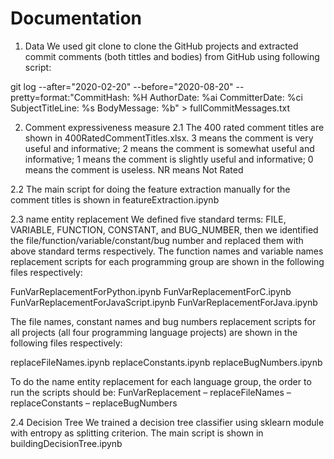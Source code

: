 # Documentation

1.	Data
We used git clone to clone the GitHub projects and extracted commit comments (both tittles and bodies) from GitHub using following script:

git log --after="2020-02-20" --before="2020-08-20" --pretty=format:"CommitHash: %H AuthorDate: %ai CommitterDate: %ci SubjectTitleLine: %s BodyMessage: %b" > fullCommitMessages.txt

2.	Comment expressiveness measure
2.1	The 400 rated comment titles are shown in 400RatedCommentTitles.xlsx.
3 means the comment is very useful and informative;
2 means the comment is somewhat useful and informative;
1 means the comment is slightly useful and informative;
0 means the comment is useless.
NR means Not Rated

2.2	The main script for doing the feature extraction manually for the comment titles is shown in featureExtraction.ipynb

2.3	name entity replacement
We defined five standard terms: FILE, VARIABLE, FUNCTION, CONSTANT, and BUG_NUMBER, then we identified the file/function/variable/constant/bug number and replaced them with above standard terms respectively.
The function names and variable names replacement scripts for each programming group are shown in the following files respectively:

FunVarReplacementForPython.ipynb
FunVarReplacementForC.ipynb
FunVarReplacementForJavaScript.ipynb
FunVarReplacementForJava.ipynb

The file names, constant names and bug numbers replacement scripts for all projects (all four programming language projects) are shown in the following files respectively:

replaceFileNames.ipynb
replaceConstants.ipynb
replaceBugNumbers.ipynb

To do the name entity replacement for each language group, the order to run the scripts should be: FunVarReplacement – replaceFileNames – replaceConstants – replaceBugNumbers

2.4	Decision Tree
We trained a decision tree classifier using sklearn module with entropy as splitting criterion. The main script is shown in buildingDecisionTree.ipynb

